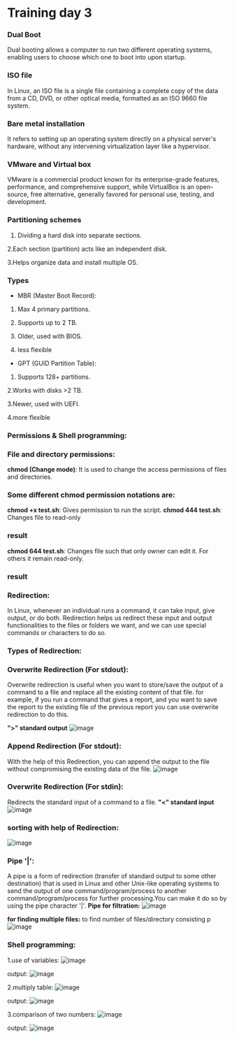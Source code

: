 # Training day 3

### Dual Boot
Dual booting allows a computer to run two different operating systems, enabling users to choose which one to boot into upon startup.

### ISO file
In Linux, an ISO file is a single file containing a complete copy of the data from a CD, DVD, or other optical media, formatted as an ISO 9660 file system. 

### Bare metal installation
It refers to setting up an operating system directly on a physical server's hardware, without any intervening virtualization layer like a hypervisor.

### VMware and Virtual box
VMware is a commercial product known for its enterprise-grade features, performance, and comprehensive support, while VirtualBox is an open-source, free alternative, generally favored for personal use, testing, and development. 

### Partitioning schemes
1. Dividing a hard disk into separate sections.

2.Each section (partition) acts like an independent disk.

3.Helps organize data and install multiple OS.

### Types
- MBR (Master Boot Record):

1. Max 4 primary partitions.

2. Supports up to 2 TB.

3. Older, used with BIOS.

4. less flexible

- GPT (GUID Partition Table):

1. Supports 128+ partitions.

2.Works with disks >2 TB.

3.Newer, used with UEFI.

4.more flexible

### Permissions & Shell programming:
### File and directory permissions:

**chmod (Change mode)**: It is used to change the access permissions of files and directories.

### Some different chmod permission notations are:
**chmod +x test.sh**: Gives permission to run the script.
**chmod 444 test.sh**: Changes file to read-only

### result


**chmod 644 test.sh**: Changes file such that only owner can edit it. For others it remain read-only.



### result


### Redirection:
In Linux, whenever an individual runs a command, it can take input, give output, or do both. Redirection helps us redirect these input and output functionalities to the files or folders we want, and we can use special commands or characters to do so.

### Types of Redirection:

### Overwrite Redirection (For stdout):
Overwrite redirection is useful when you want to store/save the output of a command to a file and replace all the existing content of that file. for example, if you run a command that gives a report, and you want to save the report to the existing file of the previous report you can use overwrite redirection to do this. 

**">" standard output**
![image](https://github.com/user-attachments/assets/37090dd2-bfdc-4d90-a907-f02ee0aa0633)


### Append Redirection (For stdout): 
With the help of this Redirection, you can append the output to the file without compromising the existing data of the file.
![image](https://github.com/user-attachments/assets/5efab05a-8aa4-44bf-89ed-b7c68fdf7f8a)



### Overwrite Redirection (For stdin):
Redirects the standard input of a command to a file.
**"<" standard input**
![image](https://github.com/user-attachments/assets/9cb48edb-57af-4ebc-9a5d-2103b4d7d6ea)

### sorting with help of Redirection:
![image](https://github.com/user-attachments/assets/8b74cef9-c076-43c6-ab56-a64962de290d)

### Pipe '|':
A pipe is a form of redirection (transfer of standard output to some other destination) that is used in Linux and other Unix-like operating systems to send the output of one command/program/process to another command/program/process for further processing.You can make it do so by using the pipe character '|'. 
**Pipe for filtration:**
![image](https://github.com/user-attachments/assets/3f2db4f6-0432-420b-b3f3-9e99242f2d33)


**for finding multiple files:**
to find number of files/directory consisting p
![image](https://github.com/user-attachments/assets/17b7abd9-9516-49fa-883c-b8e680021439)




### Shell programming:
1.use of variables:
![image](https://github.com/user-attachments/assets/c6ed06be-0a47-4d65-8267-33436d9f8604)


output:
![image](https://github.com/user-attachments/assets/aef78e87-5464-458a-98f6-c4489b6f09bc)



2.multiply table:
![image](https://github.com/user-attachments/assets/9495dccb-f5d0-468c-a412-5731a1f0c447)



output:
![image](https://github.com/user-attachments/assets/a44d6734-c8d6-4d62-b4f0-ba1e658acbd3)


3.comparison of two numbers:
![image](https://github.com/user-attachments/assets/3beddb41-6150-4e46-904b-66839f4e786f)



output:
![image](https://github.com/user-attachments/assets/4d69105e-01e0-4fba-8543-c10495a7a6eb)

